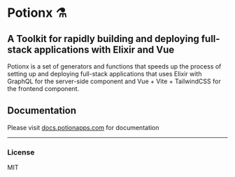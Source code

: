 # Potionx ⚗️

## A Toolkit for rapidly building and deploying full-stack applications with Elixir and Vue
Potionx is a set of generators and functions that speeds up the process of setting up and deploying full-stack applications that uses Elixir with GraphQL for the server-side component and Vue + Vite + TailwindCSS for the frontend component. 

## Documentation
Please visit [docs.potionapps.com](https://docs.potionapps.com) for documentation

---
### License
MIT